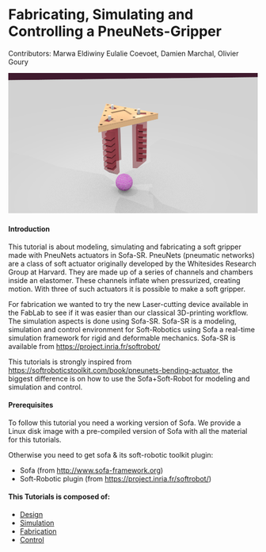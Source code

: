 Fabricating, Simulating and Controlling a PneuNets-Gripper
=======================
Contributors: Marwa Eldiwiny Eulalie Coevoet, Damien Marchal, Olivier Goury

![PneuNets gripper](./images/mockup.png)

#### Introduction
This tutorial is about modeling, simulating and fabricating a soft gripper made with PneuNets actuators in Sofa-SR. PneuNets (pneumatic networks) are a class of soft actuator originally developed by the Whitesides Research Group at Harvard. They are made up of a series of channels and chambers inside an elastomer. These channels inflate when pressurized, creating motion. With three of such actuators it is possible to make a soft gripper. 

For fabrication we wanted to try the new Laser-cutting device available in the FabLab to see if it was easier than our classical 3D-printing workflow. The simulation aspects is done using Sofa-SR. Sofa-SR is a modeling, simulation and control environment for Soft-Robotics using Sofa a real-time simulation framework for rigid and deformable mechanics. Sofa-SR is available from https://project.inria.fr/softrobot/

This tutorials is strongly inspired from https://softroboticstoolkit.com/book/pneunets-bending-actuator, the biggest difference is on how to use the Sofa+Soft-Robot for modeling and simulation and control. 


#### Prerequisites
To follow this tutorial you need a working version of Sofa. We provide a Linux disk image with a pre-compiled version of Sofa with all the material for this tutorials. 

Otherwise you need to get sofa & its soft-robotic toolkit plugin:
- Sofa (from http://www.sofa-framework.org)
- Soft-Robotic plugin (from https://project.inria.fr/softrobot/)

#### This Tutorials is composed of: 
- [Design](docs/design.md)
- [Simulation](docs/simulation.md)
- [Fabrication](docs/fabrication.md)
- [Control](docs/control.md)
